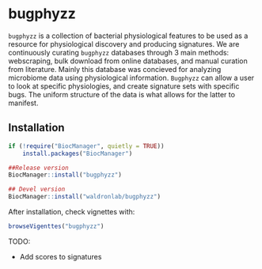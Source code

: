 # bugphyzz

`bugphyzz` is a collection of bacterial physiological features to be used as a
resource for physiological discovery and producing signatures.
We are continuously curating `bugphyzz` databases through 3 main methods:
webscraping, bulk download from online databases, and manual curation from
literature. Mainly this database was concieved for analyzing microbiome data
using physiological information. `Bugphyzz` can allow a user to look at
specific physiologies, and create signature sets with specific bugs. The
uniform structure of the data is what allows for the latter to manifest.

## Installation

```r
if (!require("BiocManager", quietly = TRUE))
    install.packages("BiocManager")

##Release version
BiocManager::install("bugphyzz")

## Devel version
BiocManager::install("waldronlab/bugphyzz")
```

After installation, check vignettes with:

```r
browseVigenttes("bugphyzz")
```

TODO:

- Add scores to signatures
